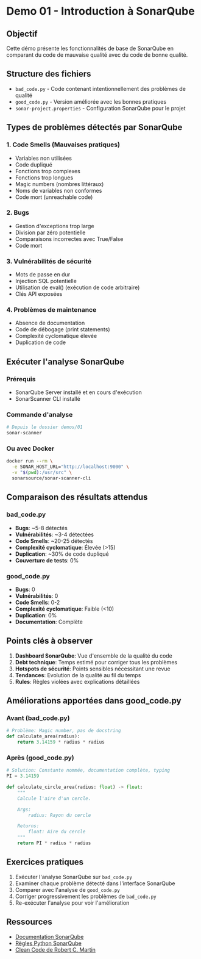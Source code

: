 # Demo 01 - Introduction à SonarQube

## Objectif
Cette démo présente les fonctionnalités de base de SonarQube en comparant du code de mauvaise qualité avec du code de bonne qualité.

## Structure des fichiers

- `bad_code.py` - Code contenant intentionnellement des problèmes de qualité
- `good_code.py` - Version améliorée avec les bonnes pratiques
- `sonar-project.properties` - Configuration SonarQube pour le projet

## Types de problèmes détectés par SonarQube

### 1. Code Smells (Mauvaises pratiques)
- Variables non utilisées
- Code dupliqué
- Fonctions trop complexes
- Fonctions trop longues
- Magic numbers (nombres littéraux)
- Noms de variables non conformes
- Code mort (unreachable code)

### 2. Bugs
- Gestion d'exceptions trop large
- Division par zéro potentielle
- Comparaisons incorrectes avec True/False
- Code mort

### 3. Vulnérabilités de sécurité
- Mots de passe en dur
- Injection SQL potentielle
- Utilisation de eval() (exécution de code arbitraire)
- Clés API exposées

### 4. Problèmes de maintenance
- Absence de documentation
- Code de débogage (print statements)
- Complexité cyclomatique élevée
- Duplication de code

## Exécuter l'analyse SonarQube

### Prérequis
- SonarQube Server installé et en cours d'exécution
- SonarScanner CLI installé

### Commande d'analyse

```bash
# Depuis le dossier demos/01
sonar-scanner
```

### Ou avec Docker

```bash
docker run --rm \
  -e SONAR_HOST_URL="http://localhost:9000" \
  -v "$(pwd):/usr/src" \
  sonarsource/sonar-scanner-cli
```

## Comparaison des résultats attendus

### bad_code.py
- **Bugs**: ~5-8 détectés
- **Vulnérabilités**: ~3-4 détectées
- **Code Smells**: ~20-25 détectés
- **Complexité cyclomatique**: Élevée (>15)
- **Duplication**: ~30% de code dupliqué
- **Couverture de tests**: 0%

### good_code.py
- **Bugs**: 0
- **Vulnérabilités**: 0
- **Code Smells**: 0-2
- **Complexité cyclomatique**: Faible (<10)
- **Duplication**: 0%
- **Documentation**: Complète

## Points clés à observer

1. **Dashboard SonarQube**: Vue d'ensemble de la qualité du code
2. **Debt technique**: Temps estimé pour corriger tous les problèmes
3. **Hotspots de sécurité**: Points sensibles nécessitant une revue
4. **Tendances**: Evolution de la qualité au fil du temps
5. **Rules**: Règles violées avec explications détaillées

## Améliorations apportées dans good_code.py

### Avant (bad_code.py)
```python
# Problème: Magic number, pas de docstring
def calculate_area(radius):
    return 3.14159 * radius * radius
```

### Après (good_code.py)
```python
# Solution: Constante nommée, documentation complète, typing
PI = 3.14159

def calculate_circle_area(radius: float) -> float:
    """
    Calcule l'aire d'un cercle.

    Args:
        radius: Rayon du cercle

    Returns:
        float: Aire du cercle
    """
    return PI * radius * radius
```

## Exercices pratiques

1. Exécuter l'analyse SonarQube sur `bad_code.py`
2. Examiner chaque problème détecté dans l'interface SonarQube
3. Comparer avec l'analyse de `good_code.py`
4. Corriger progressivement les problèmes de `bad_code.py`
5. Re-exécuter l'analyse pour voir l'amélioration

## Ressources

- [Documentation SonarQube](https://docs.sonarqube.org/)
- [Règles Python SonarQube](https://rules.sonarsource.com/python/)
- [Clean Code de Robert C. Martin](https://www.amazon.com/Clean-Code-Handbook-Software-Craftsmanship/dp/0132350882)
